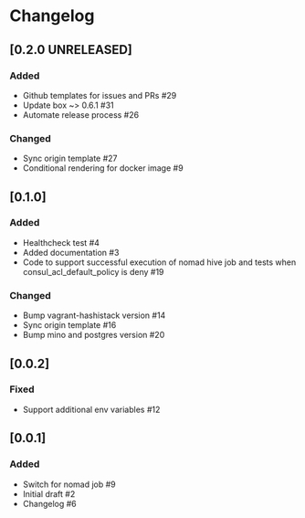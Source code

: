 # Changelog

## [0.2.0 UNRELEASED]

### Added

- Github templates for issues and PRs #29
- Update box ~> 0.6.1 #31
- Automate release process #26

### Changed

- Sync origin template #27
- Conditional rendering for docker image #9

## [0.1.0]

### Added

- Healthcheck test #4
- Added documentation #3
- Code to support successful execution of nomad hive job and tests when consul_acl_default_policy is deny #19

### Changed

- Bump vagrant-hashistack version #14
- Sync origin template #16
- Bump mino and postgres version #20

## [0.0.2]

### Fixed

- Support additional env variables #12

## [0.0.1]

### Added

- Switch for nomad job #9
- Initial draft #2
- Changelog #6
